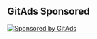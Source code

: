 ## GitAds Sponsored
[![Sponsored by GitAds](https://gitads.dev/v1/ad-serve?source=arnabnandy7/core-winphone@github)](https://gitads.dev/v1/ad-track?source=arnabnandy7/core-winphone@github)

